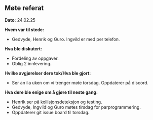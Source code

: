 ## Møte referat
**Dato:** 24.02.25


**Hvem var til stede:**
- Gedvyde, Henrik og Guro. Ingvild er med per telefon. 


**Hva ble diskutert:**
- Fordeling av oppgaver. 
- Oblig 2 innlevering. 


**Hvilke avgjørelser dere tok/Hva ble gjort:**
- Ser an ila uken om vi trenger møte torsdag. Oppdaterer på discord. 


**Hva dere ble enige om å gjøre til neste gang:**
- Henrik ser på kollisjonsdeteksjon og testing.  
- Gedvyde, Ingvild og Guro møtes tirsdag for parprogrammering.
- Oppdaterer git issue board til torsdag. 